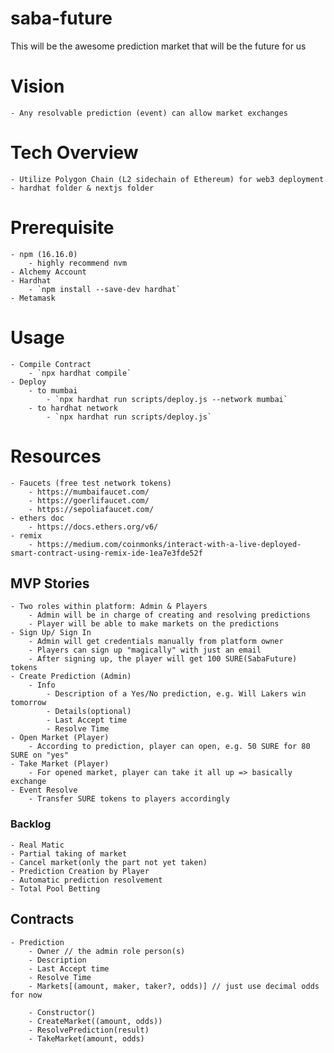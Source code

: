 # saba-future
This will be the awesome prediction market that will be the future for us

# Vision
    - Any resolvable prediction (event) can allow market exchanges

# Tech Overview
    - Utilize Polygon Chain (L2 sidechain of Ethereum) for web3 deployment
    - hardhat folder & nextjs folder

# Prerequisite
    - npm (16.16.0)
        - highly recommend nvm
    - Alchemy Account
    - Hardhat
        - `npm install --save-dev hardhat`
    - Metamask

# Usage
    - Compile Contract
        - `npx hardhat compile`
    - Deploy
        - to mumbai
            - `npx hardhat run scripts/deploy.js --network mumbai`
        - to hardhat network
            - `npx hardhat run scripts/deploy.js`

# Resources
    - Faucets (free test network tokens)
        - https://mumbaifaucet.com/
        - https://goerlifaucet.com/
        - https://sepoliafaucet.com/
    - ethers doc
        - https://docs.ethers.org/v6/
    - remix
        - https://medium.com/coinmonks/interact-with-a-live-deployed-smart-contract-using-remix-ide-1ea7e3fde52f

## MVP Stories
    - Two roles within platform: Admin & Players
        - Admin will be in charge of creating and resolving predictions
        - Player will be able to make markets on the predictions
    - Sign Up/ Sign In
        - Admin will get credentials manually from platform owner
        - Players can sign up "magically" with just an email
        - After signing up, the player will get 100 SURE(SabaFuture) tokens
    - Create Prediction (Admin)
        - Info
            - Description of a Yes/No prediction, e.g. Will Lakers win tomorrow
            - Details(optional)
            - Last Accept time
            - Resolve Time
    - Open Market (Player)
        - According to prediction, player can open, e.g. 50 SURE for 80 SURE on "yes"
    - Take Market (Player)
        - For opened market, player can take it all up => basically exchange
    - Event Resolve
        - Transfer SURE tokens to players accordingly

### Backlog
    - Real Matic
    - Partial taking of market
    - Cancel market(only the part not yet taken)
    - Prediction Creation by Player
    - Automatic prediction resolvement
    - Total Pool Betting

## Contracts
    - Prediction
        - Owner // the admin role person(s)
        - Description
        - Last Accept time
        - Resolve Time
        - Markets[(amount, maker, taker?, odds)] // just use decimal odds for now

        - Constructor()
        - CreateMarket((amount, odds))
        - ResolvePrediction(result)
        - TakeMarket(amount, odds)